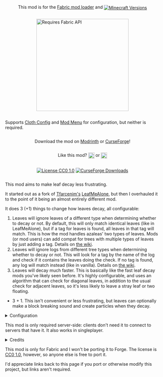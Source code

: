 <div style="display:flex;flex-direction:column;justify-content:center;align-items:center;">

This mod is for the [Fabric mod loader](https://www.fabricmc.net/) and <a href="https://www.curseforge.com/minecraft/mc-mods/leaves-us-in-peace/files"><img style="vertical-align:middle" src="https://cf.way2muchnoise.eu/versions/Minecraft_leaves-us-in-peace_all.svg" alt="Minecraft Versions"></a>

<a href="https://modrinth.com/mod/fabric-api/versions"><img src="https://i.imgur.com/Ol1Tcf8.png" alt="Requires Fabric API" width="300"></a>

Supports [Cloth Config](https://www.curseforge.com/minecraft/mc-mods/cloth-config/files) and [Mod Menu](https://www.curseforge.com/minecraft/mc-mods/modmenu/files) for configuration, but neither is required.

Download the mod on [Modrinth](https://modrinth.com/mod/leaves-us-in-peace) or [CurseForge](https://www.curseforge.com/minecraft/mc-mods/leaves-us-in-peace)!

Like this mod?
<a href="https://coindrop.to/supersaiyansubtlety"><img height="20" style="vertical-align:middle" src="https://coindrop.to/embed-button.png" alt="Coindrop.to me"></a> or
<a href="https://ko-fi.com/supersaiyansubtlety"><img height="20" style="vertical-align:middle" src="https://i.ibb.co/4gwRR8L/p.png" alt="Buy me a coffee"></a>

<a href="https://github.com/supersaiyansubtlety/leaves_us_in_peace/blob/master/LICENSE"><img style="vertical-align:middle" src="https://img.shields.io/badge/license-CC0-green" alt="License CC0 1.0"></a>
<a href="https://www.curseforge.com/minecraft/mc-mods/leaves-us-in-peace/files"><img style="vertical-align:middle" src="https://cf.way2muchnoise.eu/full_leaves-us-in-peace_downloads.svg" alt="CurseForge Downloads"></a>

</div>

This mod aims to make leaf decay less frustrating.

It started out as a fork of [Tfarcenim's](https://github.com/Tfarcenim) [LeafMeAlone](https://github.com/Tfarcenim/LeafMeAlone), but then I overhauled it to the point of it being an almost entirely different mod.

It does 3 (+1) things to change how leaves decay, all configurable:
1) Leaves will ignore leaves of a different type when determining whether to decay or not. By default, this will only 
   match identical leaves (like in LeafMeAlone), but if a tag for leaves is found, all leaves in that tag will match. 
   This is how the mod handles azaleas' two types of leaves. Mods (or mod users) can add compat for trees with multiple 
   types of leaves by just adding a tag. Details on [the wiki](https://gitlab.com/supersaiyansubtlety/leaves_us_in_peace/-/wikis/home).
2) Leaves will ignore logs from different tree types when determining whether to decay or not. This will look for a tag 
   by the name of the log and check if it contains the leaves doing the check. If no tag is found, any log will match 
   instead (like in vanilla). Details on [the wiki](https://gitlab.com/supersaiyansubtlety/leaves_us_in_peace/-/wikis/home).
3) Leaves will decay much faster. This is basically like the fast leaf decay mods you've likely seen before. It's 
   highly configurable, and uses an algorithm that can check for diagonal leaves, in addition to the usual check for 
   adjacent leaves, so it's less likely to leave a stray leaf or two floating.
- 3 + 1. This isn't convenient or less frustrating, but leaves can optionally make a block breaking sound and create 
   particles when they decay. 

<details>

<summary>Configuration</summary>

Configuration requires [Cloth Config](https://www.curseforge.com/minecraft/mc-mods/cloth-config/files), 
and configuring the mod in-game requires [Mod Menu](https://modrinth.com/mod/modmenu/versions).

##### Options:

- Match leaves types: Leaves ignore leaves of other types when determining whether to decay or not
- Match logs to leaves: Leaves ignore logs of other tree types when determining whether to decay or not
- Ignore persistent leaves: Leaves ignore persistent leaves (placed by player) when determining whether to decay or not
- Accelerate leaves decay: Make leaves decay much faster
- Decay delay: Random delay between leaves decaying and updating nearby leaves. Has no effect if 'Accelerate leaves decay' is 'No'.
  - Minimum: Minimum random delay. Set minimum equal to maximum to eliminate randomness.
  - Maximum: Maximum random delay
- Update diagonal leaves: When leaves decay, update leaves diagonal to them in addition to those adjacent to them
- Do decaying leaves effect: create particles and sounds when leaves decay
- Download translation updates: Download translations from Crowdin when the game launches

</details>

This mod is only required server-side: clients don't need it to connect to servers that have it. It also works in singleplayer.

<details>

<summary>Credits</summary>

- [Tfarcenim's](https://github.com/Tfarcenim) for making LeafMeAlone.

- [glisco](https://github.com/glisco03) for making [Isometric Renders](https://github.com/glisco03/isometric-renders), which I used to create the mod icon.

</details>

This mod is only for Fabric and I won't be porting it to Forge. The license is [CC0 1.0](https://github.com/supersaiyansubtlety/leaves_us_in_peace/blob/master/LICENSE), however, so anyone else is free to port it.

I'd appreciate links back to this page if you port or otherwise modify this project, but links aren't required. 

